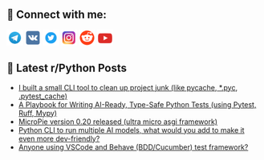 ## 🔎 Connect with me:
[<img src="https://github.com/bullbesh/bullbesh/blob/main/images/Telegram.png" width="32" height="32" />](https://t.me/bullbesh)
[<img src="https://github.com/bullbesh/bullbesh/blob/main/images/VK.png" width="32" height="32" />](https://vk.com/bullbesh)
[<img src="https://github.com/bullbesh/bullbesh/blob/main/images/Twitter.png" width="32" height="32" />](https://twitter.com/bullbesh1)
[<img src="https://github.com/bullbesh/bullbesh/blob/main/images/Instagram.png" width="32" height="32" />](https://www.instagram.com/bullbesh)
[<img src="https://github.com/bullbesh/bullbesh/blob/main/images/Reddit.png" width="32" height="32" />](https://www.reddit.com/user/bullbesh)
[<img src="https://github.com/bullbesh/bullbesh/blob/main/images/YouTube.png" width="32" height="32" />](https://www.youtube.com/channel/UCtfjRs6uzgq5mfm8S06WTcg)

## 📕 Latest r/Python Posts
<!-- BLOG-POST-LIST:START -->
- [I built a small CLI tool to clean up project junk &lpar;like pycache, *.pyc, .pytest_cache&rpar;](https://www.reddit.com/r/Python/comments/1mqtc5z/i_built_a_small_cli_tool_to_clean_up_project_junk/)
- [A Playbook for Writing AI-Ready, Type-Safe Python Tests &lpar;using Pytest, Ruff, Mypy&rpar;](https://www.reddit.com/r/Python/comments/1mqr6u7/a_playbook_for_writing_aiready_typesafe_python/)
- [MicroPie version 0.20 released &lpar;ultra micro asgi framework&rpar;](https://www.reddit.com/r/Python/comments/1mqnd7u/micropie_version_020_released_ultra_micro_asgi/)
- [Python CLI to run multiple AI models, what would you add to make it even more dev-friendly?](https://www.reddit.com/r/Python/comments/1mqixg2/python_cli_to_run_multiple_ai_models_what_would/)
- [Anyone using VSCode and Behave &lpar;BDD/Cucumber&rpar; test framework?](https://www.reddit.com/r/Python/comments/1mqiucj/anyone_using_vscode_and_behave_bddcucumber_test/)
<!-- BLOG-POST-LIST:END -->
